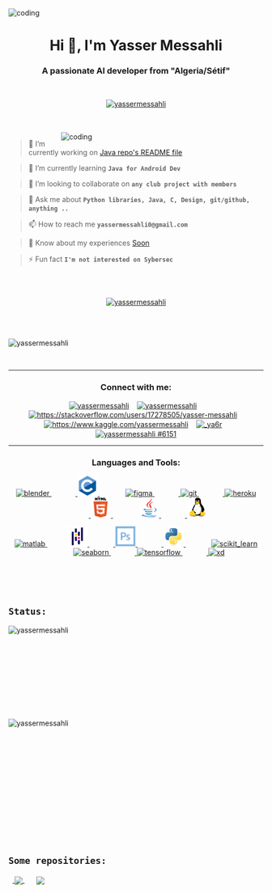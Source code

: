 <img align="center" alt="coding" width="1000" height="150" src="https://cdn.dribbble.com/users/44708/screenshots/2694410/code.gif">

<h1 align="center">Hi 👋, I'm Yasser Messahli</h1>
<h3 align="center">A passionate AI developer from "Algeria/Sétif"</h3>
<br>

<p align="center"> <a href="https://twitter.com/yassermessahli" target="blank"><img src="https://img.shields.io/twitter/follow/yassermessahli?logo=twitter&style=for-the-badge" alt="yassermessahli" /></a> </p>
<br>
<br>


<img align="right" alt="coding" width="400" src="https://i.pinimg.com/originals/e4/26/70/e426702edf874b181aced1e2fa5c6cde.gif">

> 🔭 I’m currently working on [Java repo's README file](https://github.com/yassermessahli/Comming-soon-Java-PL-)

> 🌱 I’m currently learning **`Java for Android Dev`**

> 👯 I’m looking to collaborate on **`any club project with members`**

> 💬 Ask me about **`Python libraries, Java, C, Design, git/github, anything ..`**

> 📫 How to reach me **`yassermessahli0@gmail.com`**

> 📄 Know about my experiences [Soon](Soon)

> ⚡ Fun fact **`I'm not interested on Sybersec`**

<br>
<br>

<p align="center"> <a href="https://github.com/ryo-ma/github-profile-trophy"><img src="https://github-profile-trophy.vercel.app/?username=yassermessahli" alt="yassermessahli" /></a> </p>

<br>
<br>

<p><img align="center" src="https://github-readme-stats.vercel.app/api/top-langs?username=yassermessahli&show_icons=true&locale=en&layout=compact&hide_border=true&theme=tokyonight&border_radius=50&card_width=1000&bg_color=DEG,17202A,212F3C&title_color=48C9B0" alt="yassermessahli" /></p>

<br>
<hr>
<h3 align="center">Connect with me:</h3>
<p align="center">
<a href="https://twitter.com/yassermessahli" target="blank"><img align="center" src="https://raw.githubusercontent.com/rahuldkjain/github-profile-readme-generator/master/src/images/icons/Social/twitter.svg" alt="yassermessahli" height="30" width="40" /></a>
&nbsp;&nbsp;&nbsp;<a href="https://linkedin.com/in/yassermessahli" target="blank"><img align="center" src="https://raw.githubusercontent.com/rahuldkjain/github-profile-readme-generator/master/src/images/icons/Social/linked-in-alt.svg" alt="yassermessahli" height="30" width="40" /></a>&nbsp;&nbsp;&nbsp;
<a href="https://stackoverflow.com/users/https://stackoverflow.com/users/17278505/yasser-messahli" target="blank"><img align="center" src="https://raw.githubusercontent.com/rahuldkjain/github-profile-readme-generator/master/src/images/icons/Social/stack-overflow.svg" alt="https://stackoverflow.com/users/17278505/yasser-messahli" height="30" width="40" /></a>&nbsp;&nbsp;&nbsp;
<a href="https://kaggle.com/https://www.kaggle.com/yassermessahli" target="blank"><img align="center" src="https://raw.githubusercontent.com/rahuldkjain/github-profile-readme-generator/master/src/images/icons/Social/kaggle.svg" alt="https://www.kaggle.com/yassermessahli" height="30" width="40" /></a>&nbsp;&nbsp;&nbsp;
<a href="https://instagram.com/_ya6r" target="blank"><img align="center" src="https://raw.githubusercontent.com/rahuldkjain/github-profile-readme-generator/master/src/images/icons/Social/instagram.svg" alt="_ya6r" height="30" width="40" /></a>&nbsp;&nbsp;&nbsp;
<a href="https://discord.gg/yassermessahli #6151" target="blank"><img align="center" src="https://raw.githubusercontent.com/rahuldkjain/github-profile-readme-generator/master/src/images/icons/Social/discord.svg" alt="yassermessahli #6151" height="30" width="40" /></a>
</p>
<hr>


<p align="center">
<h3 align="center">Languages and Tools:</h3>
<p align="center"> <a href="https://www.blender.org/" target="_blank" rel="noreferrer"> <img src="https://download.blender.org/branding/community/blender_community_badge_white.svg" alt="blender" width="40" height="40"/> </a> &nbsp;&nbsp;&nbsp;&nbsp;&nbsp;&nbsp;&nbsp;&nbsp;&nbsp;&nbsp;&nbsp;&nbsp;<a href="https://www.cprogramming.com/" target="_blank" rel="noreferrer"> <img src="https://raw.githubusercontent.com/devicons/devicon/master/icons/c/c-original.svg" alt="c" width="40" height="40"/> </a>&nbsp;&nbsp;&nbsp;&nbsp;&nbsp;&nbsp;&nbsp;&nbsp;&nbsp;&nbsp;&nbsp;&nbsp; <a href="https://www.figma.com/" target="_blank" rel="noreferrer"> <img src="https://www.vectorlogo.zone/logos/figma/figma-icon.svg" alt="figma" width="40" height="40"/> </a> &nbsp;&nbsp;&nbsp;&nbsp;&nbsp;&nbsp;&nbsp;&nbsp;&nbsp;&nbsp;&nbsp;&nbsp;<a href="https://git-scm.com/" target="_blank" rel="noreferrer"> <img src="https://www.vectorlogo.zone/logos/git-scm/git-scm-icon.svg" alt="git" width="40" height="40"/> </a>  &nbsp;&nbsp;&nbsp;&nbsp;&nbsp;&nbsp;&nbsp;&nbsp;&nbsp;&nbsp;&nbsp;&nbsp;<a href="https://heroku.com" target="_blank" rel="noreferrer"> <img src="https://www.vectorlogo.zone/logos/heroku/heroku-icon.svg" alt="heroku" width="40" height="40"/> </a> &nbsp;&nbsp;&nbsp;&nbsp;&nbsp;&nbsp;&nbsp;&nbsp;&nbsp;&nbsp;&nbsp;&nbsp;<a href="https://www.w3.org/html/" target="_blank" rel="noreferrer"> <img src="https://raw.githubusercontent.com/devicons/devicon/master/icons/html5/html5-original-wordmark.svg" alt="html5" width="40" height="40"/> </a>&nbsp;&nbsp;&nbsp;&nbsp;&nbsp;&nbsp;&nbsp;&nbsp;&nbsp;&nbsp;&nbsp;&nbsp; <a href="https://www.java.com" target="_blank" rel="noreferrer"> <img src="https://raw.githubusercontent.com/devicons/devicon/master/icons/java/java-original.svg" alt="java" width="40" height="40"/> </a> &nbsp;&nbsp;&nbsp;&nbsp;&nbsp;&nbsp;&nbsp;&nbsp;&nbsp;&nbsp;&nbsp;&nbsp;<a href="https://www.linux.org/" target="_blank" rel="noreferrer"> <img src="https://raw.githubusercontent.com/devicons/devicon/master/icons/linux/linux-original.svg" alt="linux" width="40" height="40"/> </a> 
</p>



<p align="center">
<a href="https://www.mathworks.com/" target="_blank" rel="noreferrer"> <img src="https://upload.wikimedia.org/wikipedia/commons/2/21/Matlab_Logo.png" alt="matlab" width="40" height="40"/> </a>&nbsp;&nbsp;&nbsp;&nbsp;&nbsp;&nbsp;&nbsp;&nbsp;&nbsp; <a href="https://pandas.pydata.org/" target="_blank" rel="noreferrer"> <img 
src="https://raw.githubusercontent.com/devicons/devicon/2ae2a900d2f041da66e950e4d48052658d850630/icons/pandas/pandas-original.svg" alt="pandas" width="40" height="40"/> </a> &nbsp;&nbsp;&nbsp;&nbsp;&nbsp;&nbsp;&nbsp;&nbsp;&nbsp;&nbsp;&nbsp;&nbsp;<a href="https://www.photoshop.com/en" target="_blank" rel="noreferrer"> <img src="https://raw.githubusercontent.com/devicons/devicon/master/icons/photoshop/photoshop-line.svg" alt="photoshop" width="40" height="40"/> </a> &nbsp;&nbsp;&nbsp;&nbsp;&nbsp;&nbsp;&nbsp;&nbsp;&nbsp;&nbsp;&nbsp;&nbsp;<a href="https://www.python.org" target="_blank" rel="noreferrer"> <img src="https://raw.githubusercontent.com/devicons/devicon/master/icons/python/python-original.svg" alt="python" width="40" height="40"/> </a> &nbsp;&nbsp;&nbsp;&nbsp;&nbsp;&nbsp;&nbsp;&nbsp;&nbsp;&nbsp;&nbsp;&nbsp; <a href="https://scikit-learn.org/" target="_blank" rel="noreferrer"> <img src="https://upload.wikimedia.org/wikipedia/commons/0/05/Scikit_learn_logo_small.svg" alt="scikit_learn" width="40" height="40"/> </a>&nbsp;&nbsp;&nbsp;&nbsp;&nbsp;&nbsp;&nbsp;&nbsp;&nbsp;&nbsp;&nbsp;&nbsp; <a href="https://seaborn.pydata.org/" target="_blank" rel="noreferrer"> <img src="https://seaborn.pydata.org/_images/logo-mark-lightbg.svg" alt="seaborn" width="40" height="40"/> </a> &nbsp;&nbsp;&nbsp;&nbsp;&nbsp;&nbsp;&nbsp;&nbsp;&nbsp;&nbsp;&nbsp;&nbsp;<a href="https://www.tensorflow.org" target="_blank" rel="noreferrer"> <img src="https://www.vectorlogo.zone/logos/tensorflow/tensorflow-icon.svg" alt="tensorflow" width="40" height="40"/> </a> &nbsp;&nbsp;&nbsp;&nbsp;&nbsp;&nbsp;&nbsp;&nbsp;&nbsp;&nbsp;&nbsp;&nbsp;<a href="https://www.adobe.com/products/xd.html" target="_blank" rel="noreferrer"> <img src="https://cdn.worldvectorlogo.com/logos/adobe-xd.svg" alt="xd" width="40" height="40"/> </a> 
</p>
<br>
<br>
<br>

## **`Status:`**

<p><img align="left" src="https://github-readme-stats.vercel.app/api?username=yassermessahli&show_icons=true&locale=en&theme=tokyonight&border_radius=35&card_width=150&bg_color=DEG,21132E,41213C&border_color=1C5258" alt="yassermessahli" /></p>

<br><br><br><br><br><br><br><br><br><br>

<p><img align="left" src="https://github-readme-streak-stats.herokuapp.com/?user=yassermessahli&theme=tokyonight&border_radius=35&card_width=150&bg_color=DEG,21132E,41213C&border_color=1C5258" alt="yassermessahli" /></p>



<br><br><br><br><br><br><br><br><br><br><br><br><br><br>
## **`Some repositories:`**

&nbsp;&nbsp;<a href="https://github.com/yassermessahli/Comming-soon-Java-PL-">
  <img align="center" src="https://github-readme-stats.vercel.app/api/pin/?username=yassermessahli&repo=Comming-soon-Java-PL-&theme=prussian&bg_color=DEG,18626C,0F4046&border_color=20A9BB" />
</a>&nbsp;&nbsp;&nbsp;&nbsp;&nbsp;
<a href="https://github.com/yassermessahli/ChatBot-With-Discord.py">
  <img align="center" src="https://github-readme-stats.vercel.app/api/pin/?username=yassermessahli&repo=ChatBot-With-Discord.py&theme=prussian&bg_color=DEG,0F4046,18626C&border_color=20A9BB" />
</a>

<br>
